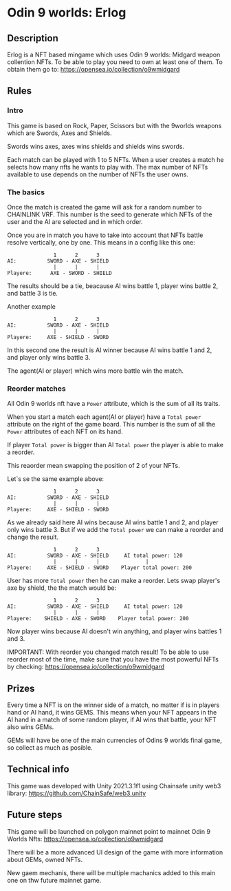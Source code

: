 # Odin 9 worlds: Erlog

## Description
Erlog is a NFT based mingame which uses Odin 9 worlds: Midgard weapon collention NFTs. To be able to play you need to own at least one of them. To obtain them go to: https://opensea.io/collection/o9wmidgard

## Rules
### Intro
This game is based on Rock, Paper, Scissors but with the 9worlds weapons which are Swords, Axes and Shields.

Swords wins axes, axes wins shields and shields wins swords.

Each match can be played with 1 to 5 NFTs. When a user creates a match he selects how many nfts he wants to play with. The max number of NFTs available to use depends on the number of NFTs the user owns.

### The basics

Once the match is created the game will ask for a random number to CHAINLINK VRF. This number is the seed to generate which NFTs of the user and the AI are selected and in which order.

Once you are in match you have to take into account that NFTs battle resolve vertically, one by one. This means in a config like this one:

```
               1      2      3
AI:          SWORD - AXE - SHIELD
               |      |      |
Playere:      AXE - SWORD - SHIELD
```
The results should be a tie, beacause AI wins battle 1, player wins battle 2, and battle 3 is tie.

Another example

```
               1      2      3
AI:          SWORD - AXE - SHIELD
               |      |      |
Playere:     AXE - SHIELD - SWORD
```
In this second one the result is AI winner because AI wins battle 1 and 2, and player only wins battle 3.

The agent(AI or player) which wins more battle win the match.

### Reorder matches
All Odin 9 worlds nft have a `Power` attribute, which is the sum of all its traits.

When you start a match each agent(AI or player) have a `Total power` attribute on the right of the game board. This number is the sum of all the `Power` attributes of each NFT on its hand.

If player `Total power` is bigger than AI `Total power` the player is able to make a reorder.

This reaorder mean swapping the position of 2 of your NFTs.

Let`s se the same example above:

```
               1      2      3
AI:          SWORD - AXE - SHIELD
               |      |      |
Playere:     AXE - SHIELD - SWORD
```
As we already said here AI wins because AI wins battle 1 and 2, and player only wins battle 3. But if we add the `Total power` we can make a reorder and change the result.

```
               1      2      3
AI:          SWORD - AXE - SHIELD     AI total power: 120
               |      |      |               |
Playere:     AXE - SHIELD - SWORD    Player total power: 200
```
User has more `Total power` then he can make a reorder. Lets swap player's axe by shield, the the match would be:
```
               1      2      3
AI:          SWORD - AXE - SHIELD     AI total power: 120
               |      |      |               |
Playere:    SHIELD - AXE - SWORD    Player total power: 200
```
Now player wins because AI doesn't win anything, and player wins battles 1 and 3. 

IMPORTANT: With reorder you changed match result! To be able to use reorder most of the time, make sure that you have the most powerful NFTs by checking: https://opensea.io/collection/o9wmidgard

## Prizes
Every time a NFT is on the winner side of a match, no matter if is in players hand or AI hand, it wins GEMS. This means when your NFT appears in the AI hand in a match of some random player, if AI wins that battle, your NFT also wins GEMs.

GEMs will have be one of the main currencies of Odins 9 worlds final game, so collect as much as posible.

## Technical info
This game was developed with Unity 2021.3.1f1 using Chainsafe unity web3 library: https://github.com/ChainSafe/web3.unity

## Future steps
This game will be launched on polygon mainnet point to mainnet Odin 9 Worlds Nfts: https://opensea.io/collection/o9wmidgard

There will be a more advanced UI design of the game with more information about GEMs, owned NFTs.

New gaem mechanis, there will be multiple machanics added to this main one on thw future mainnet game.

